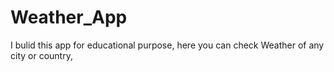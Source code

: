 # Weather_App
 I bulid this app for educational purpose, here you can check Weather of any city or country, 
